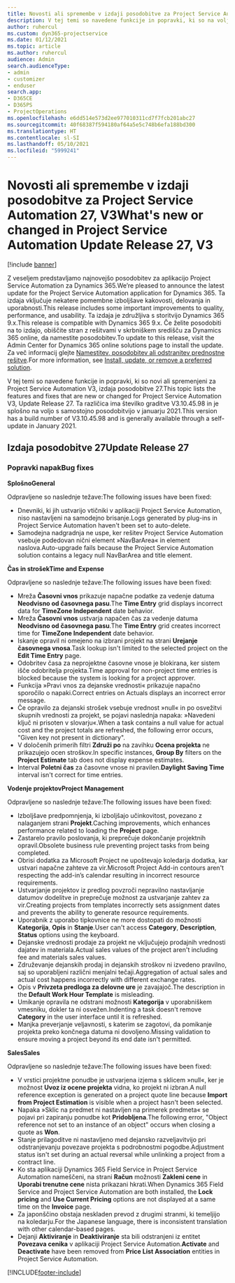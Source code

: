 ```yaml
---
title: Novosti ali spremembe v izdaji posodobitve za Project Service Automation 27, V3
description: V tej temi so navedene funkcije in popravki, ki so na voljo za Project Service Automation V3, izdaja posodobitve 27.
author: ruhercul
ms.custom: dyn365-projectservice
ms.date: 01/12/2021
ms.topic: article
ms.author: ruhercul
audience: Admin
search.audienceType:
- admin
- customizer
- enduser
search.app:
- D365CE
- D365PS
- ProjectOperations
ms.openlocfilehash: e6dd514e573d2ee977010311cd7f7fcb201abc27
ms.sourcegitcommit: 40f68387f594180af64a5e5c748b6efa188bd300
ms.translationtype: HT
ms.contentlocale: sl-SI
ms.lasthandoff: 05/10/2021
ms.locfileid: "5999241"
---
```

# <a name="whats-new-or-changed-in-project-service-automation-update-release-27-v3"></a><span data-ttu-id="9009b-103">Novosti ali spremembe v izdaji posodobitve za Project Service Automation 27, V3</span><span class="sxs-lookup"><span data-stu-id="9009b-103">What's new or changed in Project Service Automation Update Release 27, V3</span></span>

[!include [banner](../includes/psa-now-project-operations.md)]

<span data-ttu-id="9009b-104">Z veseljem predstavljamo najnovejšo posodobitev za aplikacijo Project Service Automation za Dynamics 365.</span><span class="sxs-lookup"><span data-stu-id="9009b-104">We’re pleased to announce the latest update for the Project Service Automation application for Dynamics 365.</span></span> <span data-ttu-id="9009b-105">Ta izdaja vključuje nekatere pomembne izboljšave kakovosti, delovanja in uporabnosti.</span><span class="sxs-lookup"><span data-stu-id="9009b-105">This release includes some important improvements to quality, performance, and usability.</span></span> <span data-ttu-id="9009b-106">Ta izdaja je združljiva s storitvijo Dynamics 365 9.x.</span><span class="sxs-lookup"><span data-stu-id="9009b-106">This release is compatible with Dynamics 365 9.x.</span></span> <span data-ttu-id="9009b-107">Če želite posodobiti na to izdajo, obiščite stran z rešitvami v skrbniškem središču za Dynamics 365 online, da namestite posodobitev.</span><span class="sxs-lookup"><span data-stu-id="9009b-107">To update to this release, visit the Admin Center for Dynamics 365 online solutions page to install the update.</span></span> <span data-ttu-id="9009b-108">Za več informacij glejte [Namestitev, posodobitev ali odstranitev prednostne rešitve](/power-platform/admin/install-remove-preferred-solution).</span><span class="sxs-lookup"><span data-stu-id="9009b-108">For more information, see [Install, update, or remove a preferred solution](/power-platform/admin/install-remove-preferred-solution).</span></span>

<span data-ttu-id="9009b-109">V tej temi so navedene funkcije in popravki, ki so novi ali spremenjeni za Project Service Automation V3, izdaja posodobitve 27.</span><span class="sxs-lookup"><span data-stu-id="9009b-109">This topic lists the features and fixes that are new or changed for Project Service Automation V3, Update Release 27.</span></span> <span data-ttu-id="9009b-110">Ta različica ima številko graditve V3.10.45.98 in je splošno na voljo s samostojno posodobitvijo v januarju 2021.</span><span class="sxs-lookup"><span data-stu-id="9009b-110">This version has a build number of V3.10.45.98 and is generally available through a self-update in January 2021.</span></span>

## <a name="update-release-27"></a><span data-ttu-id="9009b-111">Izdaja posodobitve 27</span><span class="sxs-lookup"><span data-stu-id="9009b-111">Update Release 27</span></span>

### <a name="bug-fixes"></a><span data-ttu-id="9009b-112">Popravki napak</span><span class="sxs-lookup"><span data-stu-id="9009b-112">Bug fixes</span></span>

<span data-ttu-id="9009b-113">**Splošno**</span><span class="sxs-lookup"><span data-stu-id="9009b-113">**General**</span></span>

<span data-ttu-id="9009b-114">Odpravljene so naslednje težave:</span><span class="sxs-lookup"><span data-stu-id="9009b-114">The following issues have been fixed:</span></span>

- <span data-ttu-id="9009b-115">Dnevniki, ki jih ustvarijo vtičniki v aplikaciji Project Service Automation, niso nastavljeni na samodejno brisanje.</span><span class="sxs-lookup"><span data-stu-id="9009b-115">Logs generated by plug-ins in Project Service Automation haven't been set to auto-delete.</span></span>
- <span data-ttu-id="9009b-116">Samodejna nadgradnja ne uspe, ker rešitev Project Service Automation vsebuje podedovan nični element »NavBarArea« in element naslova.</span><span class="sxs-lookup"><span data-stu-id="9009b-116">Auto-upgrade fails because the Project Service Automation solution contains a legacy null NavBarArea and title element.</span></span>

<span data-ttu-id="9009b-117">**Čas in strošek**</span><span class="sxs-lookup"><span data-stu-id="9009b-117">**Time and Expense**</span></span>

<span data-ttu-id="9009b-118">Odpravljene so naslednje težave:</span><span class="sxs-lookup"><span data-stu-id="9009b-118">The following issues have been fixed:</span></span>

- <span data-ttu-id="9009b-119">Mreža **Časovni vnos** prikazuje napačne podatke za vedenje datuma **Neodvisno od časovnega pasu**.</span><span class="sxs-lookup"><span data-stu-id="9009b-119">The **Time Entry** grid displays incorrect data for **TimeZone Independent** date behavior.</span></span>
- <span data-ttu-id="9009b-120">Mreža **Časovni vnos** ustvarja napačen čas za vedenje datuma **Neodvisno od časovnega pasu**.</span><span class="sxs-lookup"><span data-stu-id="9009b-120">The **Time Entry** grid creates incorrect time for **TimeZone Independent** date behavior.</span></span>
- <span data-ttu-id="9009b-121">Iskanje opravil ni omejeno na izbrani projekt na strani **Urejanje časovnega vnosa**.</span><span class="sxs-lookup"><span data-stu-id="9009b-121">Task lookup isn't limited to the selected project on the **Edit Time Entry** page.</span></span>
- <span data-ttu-id="9009b-122">Odobritev časa za neprojektne časovne vnose je blokirana, ker sistem išče odobritelja projekta.</span><span class="sxs-lookup"><span data-stu-id="9009b-122">Time approval for non-project time entries is blocked because the system is looking for a project approver.</span></span>
- <span data-ttu-id="9009b-123">Funkcija »Pravi vnos za dejanske vrednosti« prikazuje napačno sporočilo o napaki.</span><span class="sxs-lookup"><span data-stu-id="9009b-123">Correct entries on Actuals displays an incorrect error message.</span></span>
- <span data-ttu-id="9009b-124">Če opravilo za dejanski strošek vsebuje vrednost »null« in po osvežitvi skupnih vrednosti za projekt, se pojavi naslednja napaka: »Navedeni ključ ni prisoten v slovarju«.</span><span class="sxs-lookup"><span data-stu-id="9009b-124">When a task contains a null value for actual cost and the project totals are refreshed, the following error occurs, "Given key not present in dictionary".</span></span>
- <span data-ttu-id="9009b-125">V določenih primerih filtri **Združi po** na zavihku **Ocena projekta** ne prikazujejo ocen stroškov.</span><span class="sxs-lookup"><span data-stu-id="9009b-125">In specific instances, **Group By** filters on the **Project Estimate** tab does not display expense estimates.</span></span>
- <span data-ttu-id="9009b-126">Interval **Poletni čas** za časovne vnose ni pravilen.</span><span class="sxs-lookup"><span data-stu-id="9009b-126">**Daylight Saving Time** interval isn't correct for time entries.</span></span>

<span data-ttu-id="9009b-127">**Vodenje projektov**</span><span class="sxs-lookup"><span data-stu-id="9009b-127">**Project Management**</span></span>

<span data-ttu-id="9009b-128">Odpravljene so naslednje težave:</span><span class="sxs-lookup"><span data-stu-id="9009b-128">The following issues have been fixed:</span></span>

- <span data-ttu-id="9009b-129">Izboljšave predpomnjenja, ki izboljšajo učinkovitost, povezano z nalaganjem strani **Projekt**.</span><span class="sxs-lookup"><span data-stu-id="9009b-129">Caching improvements, which enhances performance related to loading the **Project** page.</span></span>
- <span data-ttu-id="9009b-130">Zastarelo pravilo poslovanja, ki preprečuje dokončanje projektnih opravil.</span><span class="sxs-lookup"><span data-stu-id="9009b-130">Obsolete business rule preventing project tasks from being completed.</span></span>
- <span data-ttu-id="9009b-131">Obrisi dodatka za Microsoft Project ne upoštevajo koledarja dodatka, kar ustvari napačne zahteve za vir.</span><span class="sxs-lookup"><span data-stu-id="9009b-131">Microsoft Project Add-in contours aren't respecting the add-in’s calendar resulting in incorrect resource requirements.</span></span>
- <span data-ttu-id="9009b-132">Ustvarjanje projektov iz predlog povzroči nepravilno nastavljanje datumov dodelitve in preprečuje možnost za ustvarjanje zahtev za vir.</span><span class="sxs-lookup"><span data-stu-id="9009b-132">Creating projects from templates incorrectly sets assignment dates and prevents the ability to generate resource requirements.</span></span>
- <span data-ttu-id="9009b-133">Uporabnik z uporabo tipkovnice ne more dostopati do možnosti **Kategorija**, **Opis** in **Stanje**.</span><span class="sxs-lookup"><span data-stu-id="9009b-133">User can't access **Category**, **Description**, **Status** options using the keyboard.</span></span>
- <span data-ttu-id="9009b-134">Dejanske vrednosti prodaje za projekt ne vključujejo prodajnih vrednosti dajatev in materiala.</span><span class="sxs-lookup"><span data-stu-id="9009b-134">Actual sales values of the project aren't including fee and materials sales values.</span></span>
- <span data-ttu-id="9009b-135">Združevanje dejanskih prodaj in dejanskih stroškov ni izvedeno pravilno, saj so uporabljeni različni menjalni tečaji.</span><span class="sxs-lookup"><span data-stu-id="9009b-135">Aggregation of actual sales and actual cost happens incorrectly with different exchange rates.</span></span>
- <span data-ttu-id="9009b-136">Opis v **Privzeta predloga za delovne ure** je zavajajoč.</span><span class="sxs-lookup"><span data-stu-id="9009b-136">The description in the **Default Work Hour Template** is misleading.</span></span>
- <span data-ttu-id="9009b-137">Umikanje opravila ne odstrani možnosti **Kategorija** v uporabniškem vmesniku, dokler ta ni osvežen.</span><span class="sxs-lookup"><span data-stu-id="9009b-137">Indenting a task doesn't remove **Category** in the user interface until it is refreshed.</span></span>
- <span data-ttu-id="9009b-138">Manjka preverjanje veljavnosti, s katerim se zagotovi, da pomikanje projekta preko končnega datuma ni dovoljeno.</span><span class="sxs-lookup"><span data-stu-id="9009b-138">Missing validation to ensure moving a project beyond its end date isn't permitted.</span></span>

<span data-ttu-id="9009b-139">**Sales**</span><span class="sxs-lookup"><span data-stu-id="9009b-139">**Sales**</span></span>

<span data-ttu-id="9009b-140">Odpravljene so naslednje težave:</span><span class="sxs-lookup"><span data-stu-id="9009b-140">The following issues have been fixed:</span></span>

- <span data-ttu-id="9009b-141">V vrstici projektne ponudbe je ustvarjena izjema s sklicem »null«, ker je možnost **Uvoz iz ocene projekta** vidna, ko projekt ni izbran.</span><span class="sxs-lookup"><span data-stu-id="9009b-141">A null reference exception is generated on a project quote line because **Import from Project Estimation** is visible when a project hasn't been selected.</span></span>
- <span data-ttu-id="9009b-142">Napaka »Sklic na predmet ni nastavljen na primerek predmeta« se pojavi pri zapiranju ponudbe kot **Pridobljena**.</span><span class="sxs-lookup"><span data-stu-id="9009b-142">The following error, "Object reference not set to an instance of an object" occurs when closing a quote as **Won**.</span></span>
- <span data-ttu-id="9009b-143">Stanje prilagoditve ni nastavljeno med dejansko razveljavitvijo pri odstranjevanju povezave projekta s podrobnostmi pogodbe.</span><span class="sxs-lookup"><span data-stu-id="9009b-143">Adjustment status isn't set during an actual reversal while unlinking a project from a contract line.</span></span>
- <span data-ttu-id="9009b-144">Ko sta aplikaciji Dynamics 365 Field Service in Project Service Automation nameščeni, na strani **Račun** možnosti **Zakleni cene** in **Uporabi trenutne cene** nista prikazani hkrati.</span><span class="sxs-lookup"><span data-stu-id="9009b-144">When Dynamics 365 Field Service and Project Service Automation are both installed, the **Lock pricing** and **Use Current Pricing** options are not displayed at a same time on the **Invoice** page.</span></span>
- <span data-ttu-id="9009b-145">Za japonščino obstaja neskladen prevod z drugimi stranmi, ki temeljijo na koledarju.</span><span class="sxs-lookup"><span data-stu-id="9009b-145">For the Japanese language, there is inconsistent translation with other calendar-based pages.</span></span>
- <span data-ttu-id="9009b-146">Dejanji **Aktiviranje** in **Deaktiviranje** sta bili odstranjeni iz entitet **Povezava cenika** v aplikaciji Project Service Automation.</span><span class="sxs-lookup"><span data-stu-id="9009b-146">**Activate** and **Deactivate** have been removed from **Price List Association** entities in Project Service Automation.</span></span>


[!INCLUDE[footer-include](../includes/footer-banner.md)]
